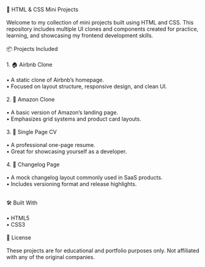 📁 HTML & CSS Mini Projects
<br><br>
Welcome to my collection of mini projects built using HTML and CSS. This repository includes multiple UI clones and components created for practice, learning, and showcasing my frontend development skills.
<br><br>
📦 Projects Included
<br><br>
	1.	🏠 Airbnb Clone
 <br><br>
	•	A static clone of Airbnb’s homepage.
 <br>
	•	Focused on layout structure, responsive design, and clean UI.
 <br><br>
	2.	🛒 Amazon Clone
 <br><br>
	•	A basic version of Amazon’s landing page.<br>
	•	Emphasizes grid systems and product card layouts.<br><br>
	3.	👤 Single Page CV<br><br>
	•	A professional one-page resume.<br>
	•	Great for showcasing yourself as a developer.<br><br>
	4.	📃 Changelog Page<br><br>
	•	A mock changelog layout commonly used in SaaS products.<br>
	•	Includes versioning format and release highlights.<br>
 <br>
 
 🛠 Built With<br><br>
	•	HTML5<br>
	•	CSS3<br>
 <br>
 📄 License<br><br>
These projects are for educational and portfolio purposes only. Not affiliated with any of the original companies.
